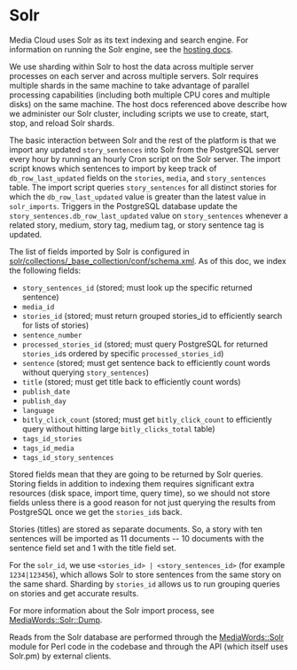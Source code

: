 Solr
====

Media Cloud uses Solr as its text indexing and search engine. For information on running the Solr engine, see the [hosting docs](hosting/solr-hosting.markdown).

We use sharding within Solr to host the data across multiple server processes on each server and across
multiple servers.  Solr requires multiple shards in the same machine to take advantage of parallel processing
capabilities (including both multiple CPU cores and multiple disks) on the same machine.  The host docs referenced
above describe how we administer our Solr cluster, including scripts we use to create, start, stop, and reload
Solr shards.

The basic interaction between Solr and the rest of the platform is that we import any updated `story_sentences` into
Solr from the PostgreSQL server every hour by running an hourly Cron script on the Solr server.  The import script
knows which sentences to import by keep track of `db_row_last_updated` fields on the `stories`, `media`, and `story_sentences`
table.  The import script queries `story_sentences` for all distinct stories for which the `db_row_last_updated` value
is greater than the latest value in `solr_imports`.  Triggers in the PostgreSQL database update the
`story_sentences.db_row_last_updated` value on `story_sentences` whenever a related story, medium, story tag,
medium tag, or story sentence tag is updated.

The list of fields imported by Solr is configured in
[solr/collections/_base_collection/conf/schema.xml](../solr/collections/_base_collection/conf/schema.xml).  As of this doc, we index the
following fields:

* `story_sentences_id` (stored; must look up the specific returned sentence)
* `media_id`
* `stories_id` (stored; must return grouped stories_id to efficiently search for lists of stories)
* `sentence_number`
* `processed_stories_id` (stored; must query PostgreSQL for returned `stories_id`s ordered by specific `processed_stories_id`)
* `sentence` (stored; must get sentence back to efficiently count words without querying `story_sentences`)
* `title` (stored; must get title back to efficiently count words)
* `publish_date`
* `publish_day`
* `language`
* `bitly_click_count` (stored; must get `bitly_click_count` to efficiently query without hitting large `bitly_clicks_total` table)
* `tags_id_stories`
* `tags_id_media`
* `tags_id_story_sentences`

Stored fields mean that they are going to be returned by Solr queries. Storing fields in addition to indexing them
requires significant extra resources (disk space, import time, query time), so we should not store fields unless
there is a good reason for not just querying the results from PostgreSQL once we get the `stories_id`s back.

Stories (titles) are stored as separate documents.  So, a story with ten sentences will be imported as 11 documents -- 10 documents
with the sentence field set and 1 with the title field set.

For the `solr_id`, we use `<stories_id> | <story_sentences_id>` (for example `1234|123456`), which allows Solr to store
sentences from the same story on the same shard.  Sharding by `stories_id` allows us to run grouping queries on stories
and get accurate results.

For more information about the Solr import process, see [MediaWords::Solr::Dump](lib/MediaWords/Solr/Dump.pm).

Reads from the Solr database are performed through the [MediaWords::Solr](lib/MediaWords/Solr.pm) module for Perl code
in the codebase and through the API (which itself uses Solr.pm) by external clients.

